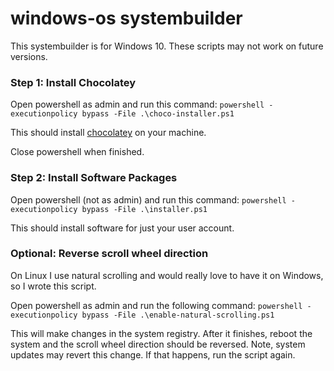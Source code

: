 # windows-os systembuilder

This systembuilder is for Windows 10. These scripts may not work on future versions.

### Step 1: Install Chocolatey

Open powershell as admin and run this command:
`powershell -executionpolicy bypass -File .\choco-installer.ps1`

This should install [chocolatey](https://chocolatey.org/) on your machine.

Close powershell when finished.

### Step 2: Install Software Packages

Open powershell (not as admin) and run this command:
`powershell -executionpolicy bypass -File .\installer.ps1`

This should install software for just your user account.

### Optional: Reverse scroll wheel direction

On Linux I use natural scrolling and would really love to have it on Windows, so I wrote this script.

Open powershell as admin and run the following command:
`powershell -executionpolicy bypass -File .\enable-natural-scrolling.ps1`

This will make changes in the system registry.
After it finishes, reboot the system and the scroll wheel direction should be reversed.
Note, system updates may revert this change. If that happens, run the script again.
